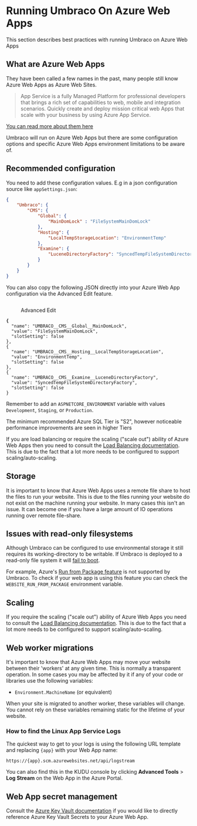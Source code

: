 # Running Umbraco On Azure Web Apps

This section describes best practices with running Umbraco on Azure Web Apps

## What are Azure Web Apps

They have been called a few names in the past, many people still know Azure Web Apps as Azure Web Sites.

> App Service is a fully Managed Platform for professional developers that brings a rich set of capabilities to web, mobile and integration scenarios. Quickly create and deploy mission critical web Apps that scale with your business by using Azure App Service.

[You can read more about them here](https://azure.microsoft.com/en-us/documentation/articles/app-service-web-overview/)

Umbraco will run on Azure Web Apps but there are some configuration options and specific Azure Web Apps environment limitations to be aware of.

## Recommended configuration

You need to add these configuration values. E.g in a json configuration source like `appSettings.json`:

```json
{
    "Umbraco": {
        "CMS": {
            "Global": {
                "MainDomLock" : "FileSystemMainDomLock"
            },
            "Hosting": {
                "LocalTempStorageLocation": "EnvironmentTemp"
            },
            "Examine": {
                "LuceneDirectoryFactory": "SyncedTempFileSystemDirectoryFactory"
            }
        }
    }
}
```

You can also copy the following JSON directly into your Azure Web App configuration via the Advanced Edit feature.

<figure><img src="https://github.com/umbraco/UmbracoDocs/assets/11179749/ae53a26b-c45a-4b71-932a-0682f3d264a8" alt=""><figcaption><p>Advanced Edit</p></figcaption></figure>

<pre class="language-json"><code class="lang-json"><strong>{
</strong>  "name": "UMBRACO__CMS__Global__MainDomLock",
  "value": "FileSystemMainDomLock",
  "slotSetting": false
},
{
  "name": "UMBRACO__CMS__Hosting__LocalTempStorageLocation",
  "value": "EnvironmentTemp",
  "slotSetting": false
},
{
  "name": "UMBRACO__CMS__Examine__LuceneDirectoryFactory",
  "value": "SyncedTempFileSystemDirectoryFactory",
  "slotSetting": false
}
</code></pre>

Remember to add an `ASPNETCORE_ENVIRONMENT` variable with values `Development`, `Staging`, or `Production`.

The minimum recommended Azure SQL Tier is "S2", however noticeable performance improvements are seen in higher Tiers

If you are load balancing or require the scaling ("scale out") ability of Azure Web Apps then you need to consult the [Load Balancing documentation](load-balancing/). This is due to the fact that a lot more needs to be configured to support scaling/auto-scaling.

## Storage

It is important to know that Azure Web Apps uses a remote file share to host the files to run your website. This is due to the files running your website do not exist on the machine running your website. In many cases this isn't an issue. It can become one if you have a large amount of IO operations running over remote file-share.

## Issues with read-only filesystems

Although Umbraco can be configured to use environmental storage it still requires its working-directory to be writable. If Umbraco is deployed to a read-only file system it will [fail to boot](https://github.com/umbraco/Umbraco-CMS/issues/12043).

For example, Azure's [Run from Package feature](https://docs.microsoft.com/en-us/azure/app-service/deploy-run-package) is not supported by Umbraco. To check if your web app is using this feature you can check the `WEBSITE_RUN_FROM_PACKAGE` environment variable.

## Scaling

If you require the scaling ("scale out") ability of Azure Web Apps you need to consult the [Load Balancing documentation](load-balancing/). This is due to the fact that a lot more needs to be configured to support scaling/auto-scaling.

## Web worker migrations

It's important to know that Azure Web Apps may move your website between their 'workers' at any given time. This is normally a transparent operation. In some cases you may be affected by it if any of your code or libraries use the following variables:

* `Environment.MachineName` (or equivalent)

When your site is migrated to another worker, these variables will change. You cannot rely on these variables remaining static for the lifetime of your website.

### How to find the Linux App Service Logs

The quickest way to get to your logs is using the following URL template and replacing `{app}` with your Web App name:

`https://{app}.scm.azurewebsites.net/api/logstream`

You can also find this in the KUDU console by clicking **Advanced Tools** > **Log Stream** on the Web App in the Azure Portal.

## Web App secret management

Consult the [Azure Key Vault documentation](../../../extending/key-vault.md) if you would like to directly reference Azure Key Vault Secrets to your Azure Web App.
